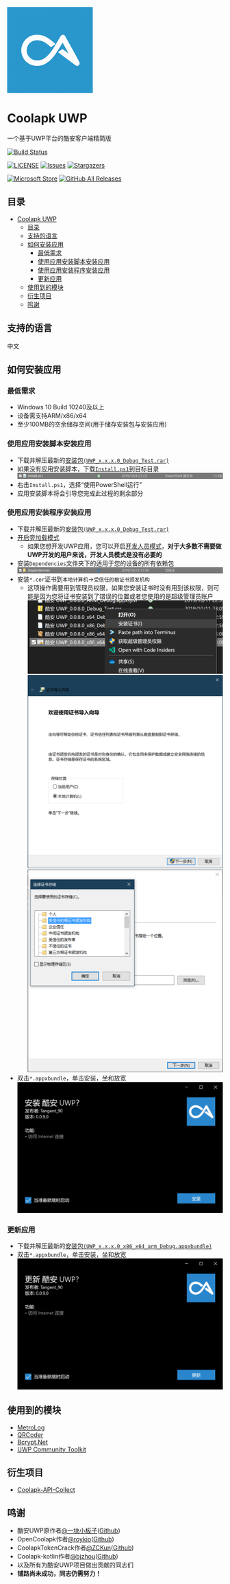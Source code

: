 <img alt="Coolapk LOGO" src="./logo.png" width="200px" />

# Coolapk UWP
一个基于UWP平台的酷安客户端精简版

[![Build Status](https://dev.azure.com/wherewhere/Coolapk-UWP/_apis/build/status/Coolapk-UWP.Coolapk-Lite?branchName=master)](https://dev.azure.com/wherewhere/Coolapk-UWP/_build/latest?definitionId=5&branchName=master)

[![LICENSE](https://img.shields.io/github/license/Coolapk-UWP/Coolapk-Lite.svg?label=License&style=flat-square)](https://github.com/Coolapk-UWP/Coolapk-Lite/blob/master/LICENSE "LICENSE")
[![Issues](https://img.shields.io/github/issues/Coolapk-UWP/Coolapk-Lite.svg?label=Issues&style=flat-square)](https://github.com/Coolapk-UWP/Coolapk-Lite/issues "Issues")
[![Stargazers](https://img.shields.io/github/stars/Coolapk-UWP/Coolapk-Lite.svg?label=Stars&style=flat-square)](https://github.com/Coolapk-UWP/Coolapk-Lite/stargazers "Stargazers")

[![Microsoft Store](https://img.shields.io/badge/download-%e4%b8%8b%e8%bd%bd-magenta.svg?label=Microsoft%20Store&logo=Microsoft&style=for-the-badge&color=11a2f8)](https://apps.microsoft.com/store/detail/9NB8J1BH0D7T "Microsoft Store")
[![GitHub All Releases](https://img.shields.io/github/downloads/Coolapk-UWP/Coolapk-Lite/total.svg?label=DOWNLOAD&logo=github&style=for-the-badge)](https://github.com/Coolapk-UWP/Coolapk-Lite/releases/latest "GitHub All Releases")

## 目录
- [Coolapk UWP](#coolapk-uwp)
  - [目录](#目录)
  - [支持的语言](#支持的语言)
  - [如何安装应用](#如何安装应用)
    - [最低需求](#最低需求)
    - [使用应用安装脚本安装应用](#使用应用安装脚本安装应用)
    - [使用应用安装程序安装应用](#使用应用安装程序安装应用)
    - [更新应用](#更新应用)
  - [使用到的模块](#使用到的模块)
  - [衍生项目](#衍生项目)
  - [鸣谢](#鸣谢)

## 支持的语言
中文

## 如何安装应用
### 最低需求
- Windows 10 Build 10240及以上
- 设备需支持ARM/x86/x64
- 至少100MB的空余储存空间(用于储存安装包与安装应用)

### 使用应用安装脚本安装应用
- 下载并解压最新的[安装包`(UWP_x.x.x.0_Debug_Test.rar)`](https://github.com/Tangent-90/Coolapk-UWP/releases/latest)
- 如果没有应用安装脚本，下载[`Install.ps1`](Install.ps1)到目标目录
![Install.ps1](Images/Guides/Snipaste_2019-10-12_22-49-11.png)
- 右击`Install.ps1`，选择“使用PowerShell运行”
- 应用安装脚本将会引导您完成此过程的剩余部分

### 使用应用安装程序安装应用
- 下载并解压最新的[安装包`(UWP_x.x.x.0_Debug_Test.rar)`](https://github.com/Tangent-90/Coolapk-UWP/releases/latest)
- [开启旁加载模式](https://www.windowscentral.com/how-enable-windows-10-sideload-apps-outside-store)
  - 如果您想开发UWP应用，您可以开启[开发人员模式](https://docs.microsoft.com/zh-cn/windows/uwp/get-started/enable-your-device-for-development)，**对于大多数不需要做UWP开发的用户来说，开发人员模式是没有必要的**
- 安装`Dependencies`文件夹下的适用于您的设备的所有依赖包
![Dependencies](Images/Guides/Snipaste_2019-10-13_15-51-33.png)
- 安装`*.cer`证书到`本地计算机`→`受信任的根证书颁发机构`
  - 这项操作需要用到管理员权限，如果您安装证书时没有用到该权限，则可能是因为您将证书安装到了错误的位置或者您使用的是超级管理员账户
  ![安装证书](Images/Guides/Snipaste_2019-10-12_22-46-37.png)
  ![导入本地计算机](Images/Guides/Snipaste_2019-10-19_15-28-58.png)
  ![储存到受信任的根证书颁发机构](Images/Guides/Snipaste_2019-10-20_23-36-44.png)
- 双击`*.appxbundle`，单击安装，坐和放宽
![安装](Images/Guides/Snipaste_2019-10-13_12-42-40.png)

### 更新应用
- 下载并解压最新的[安装包`(UWP_x.x.x.0_x86_x64_arm_Debug.appxbundle)`](https://github.com/Tangent-90/Coolapk-UWP/releases/latest)
- 双击`*.appxbundle`，单击安装，坐和放宽
![安装](Images/Guides/Snipaste_2019-10-13_16-01-09.png)

## 使用到的模块
- [MetroLog](https://github.com/mbrit/MetroLog)
- [QRCoder](https://github.com/codebude/QRCoder)
- [Bcrypt.Net](https://github.com/BcryptNet/bcrypt.net)
- [UWP Community Toolkit](https://github.com/Microsoft/UWPCommunityToolkit/)

## 衍生项目
- [Coolapk-API-Collect](https://github.com/Coolapk-UWP/Coolapk-API-Collect "Coolapk-API-Collect")

## 鸣谢
- 酷安UWP原作者[@一块小板子](http://www.coolapk.com/u/695942)([Github](https://github.com/oboard))
- OpenCoolapk作者[@roykio](http://www.coolapk.com/u/703542)([Github](https://github.com/roykio))
- CoolapkTokenCrack作者[@ZCKun](http://www.coolapk.com/u/654147)([Github](https://github.com/ZCKun))
- Coolapk-kotlin作者[@bjzhou](http://www.coolapk.com/u/528097)([Github](https://github.com/bjzhou))
- 以及所有为酷安UWP项目做出贡献的同志们
- **铺路尚未成功，同志仍需努力！**
